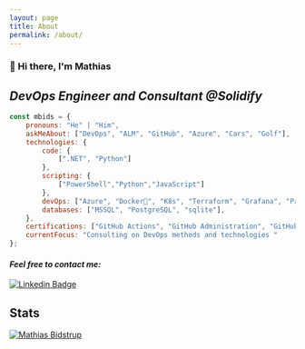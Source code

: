 ```yaml
---
layout: page
title: About
permalink: /about/
---
```


### 👋 Hi there, I'm Mathias 

## ___DevOps Engineer and Consultant @Solidify___ 

```javascript
const mbids = {
    pronouns: "He" | "Him",
    askMeAbout: ["DevOps", "ALM", "GitHub", "Azure", "Cars", "Golf"],
    technologies: {
        code: {
            [".NET", "Python"]
        },
        scripting: {
            ["PowerShell","Python","JavaScript"]
        },
        devOps: ["Azure", "Docker🐳", "K8s", "Terraform", "Grafana", "Prometheus", "Helm", "GH Actions" ],
        databases: ["MSSQL", "PostgreSQL", "sqlite"],
    },
    certifications: ["GitHub Actions", "GitHub Administration", "GitHub Advanced Security", "AZ-900"],
    currentFocus: "Consulting on DevOps methods and technologies "
};
```


#### ___Feel free to contact me:___
[![Linkedin Badge](https://img.shields.io/badge/-MathiasBidstrup-blue?style=flat-square&logo=Linkedin&logoColor=white&link=https://www.linkedin.com/in/mathiasbidstrup/)](https://www.linkedin.com/in/mathiasbidstrup/) 



## __Stats__

[![Mathias Bidstrup](https://github-readme-stats.vercel.app/api?username=mbids&show_icons=true&count_private=true&theme=dark)](https://https://github.com/mbids)
